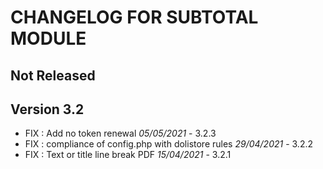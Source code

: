 # CHANGELOG FOR SUBTOTAL MODULE

## Not Released



## Version 3.2

- FIX : Add no token renewal  *05/05/2021* - 3.2.3
- FIX : compliance of config.php with dolistore rules *29/04/2021* - 3.2.2
- FIX : Text or title line break PDF *15/04/2021* - 3.2.1
